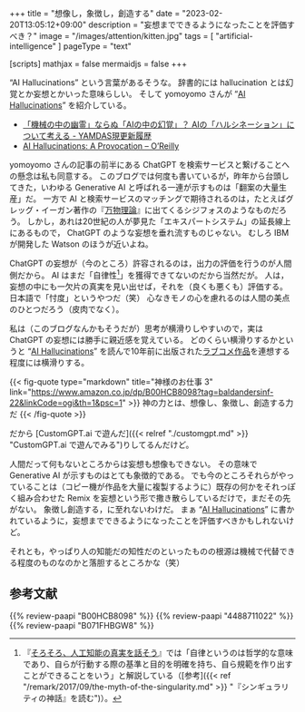 +++
title = "想像し，象徴し，創造する"
date =  "2023-02-20T13:05:12+09:00"
description = "妄想までできるようになったことを評価すべき？"
image = "/images/attention/kitten.jpg"
tags = [ "artificial-intelligence" ]
pageType = "text"

[scripts]
  mathjax = false
  mermaidjs = false
+++

“AI Hallucinations” という言葉があるそうな。
辞書的には hallucination とは幻覚とか妄想とかいった意味らしい。
そして yomoyomo さんが “[AI Hallucinations]” を紹介している。

- [「機械の中の幽霊」ならぬ「AIの中の幻覚」？ AIの「ハルシネーション」について考える - YAMDAS現更新履歴](https://yamdas.hatenablog.com/entry/20230220/ai-hallucination)
- [AI Hallucinations: A Provocation – O’Reilly][AI Hallucinations]

yomoyomo さんの記事の前半にある ChatGPT を検索サービスと繋げることへの懸念は私も同意する。
このブログでは何度も書いているが，昨年から台頭してきた，いわゆる Generative AI と呼ばれる一連が示すものは「翻案の大量生産」だ。
一方で AI と検索サービスのマッチングで期待されるのは，たとえばグレッグ・イーガン著作の『[万物理論](https://www.amazon.co.jp/dp/4488711022?tag=baldandersinf-22&linkCode=ogi&th=1&psc=1)』に出てくるシジフォスのようなものだろう。
しかし，あれは20世紀の人が夢見た「エキスパートシステム」の延長線上にあるもので， ChatGPT のような妄想を垂れ流すものじゃない。
むしろ IBM が開発した Watson のほうが近いよね。

ChatGPT の妄想が（今のところ）許容されるのは，出力の評価を行うのが人間側だから。
AI はまだ「自律性[^ai1]」を獲得できてないのだから当然だが。
人は，妄想の中にも一欠片の真実を見い出せば，それを（良くも悪くも）評価する。
日本語で「忖度」というやつだ（笑） 心なきモノの心を慮れるのは人間の美点のひとつだろう（皮肉でなく）。

[^ai1]: 『[そろそろ、人工知能の真実を話そう](https://www.amazon.co.jp/dp/B071FHBGW8?tag=baldandersinf-22&linkCode=ogi&th=1&psc=1)』では「自律というのは哲学的な意味であり、自らが行動する際の基準と目的を明確を持ち、自ら規範を作り出すことができることをいう」と解説している（[参考]({{< ref "/remark/2017/09/the-myth-of-the-singularity.md" >}} "『シンギュラリティの神話』を読む")）。

私は（このブログなんかもそうだが）思考が横滑りしやすいので，実は ChatGPT の妄想には勝手に親近感を覚えている。
どのくらい横滑りするかというと “[AI Hallucinations]” を読んで10年前に出版された[ラブコメ作品](https://www.amazon.co.jp/dp/B00HCB8098?tag=baldandersinf-22&linkCode=ogi&th=1&psc=1 "神様のお仕事 3")を連想する程度には横滑りする。

{{< fig-quote type="markdown" title="神様のお仕事 3" link="https://www.amazon.co.jp/dp/B00HCB8098?tag=baldandersinf-22&linkCode=ogi&th=1&psc=1" >}}
神の力とは、想像し、象徴し、創造する力だ
{{< /fig-quote >}}

だから [CustomGPT.ai で遊んだ]({{< relref "./customgpt.md" >}} "CustomGPT.ai で遊んでみる")りしてるんだけど。

人間だって何もないところからは妄想も想像もできない。
その意味で Generative AI が示すものはとても象徴的である。
でも今のところそれらがやっていることは（コピー機が作品を大量に複製するように）既存の何かをそれっぽく組み合わせた Remix を妄想という形で撒き散らしているだけで，まだその先がない。
象徴し創造する，に至れないわけだ。
まぁ “[AI Hallucinations]” に書かれているように，妄想までできるようになったことを評価すべきかもしれないけど。

それとも，やっぱり人の知能だの知性だのといったものの根源は機械で代替できる程度のものなのかと落胆するところかな（笑）

[AI Hallucinations]: https://www.oreilly.com/radar/ai-hallucinations-a-provocation/ "AI Hallucinations: A Provocation – O’Reilly"

## 参考文献

{{% review-paapi "B00HCB8098" %}} <!-- 神様のお仕事 3 -->
{{% review-paapi "4488711022" %}} <!-- 万物理論 -->
{{% review-paapi "B071FHBGW8" %}} <!-- 人工知能の真実を話そう -->
